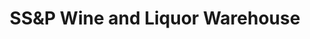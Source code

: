 ---
title: "SS&P Wine and Liquor Warehouse"
url: /west-sand-lake/ssandp-wine-and-liquor-warehouse/
shop: alcohol
---